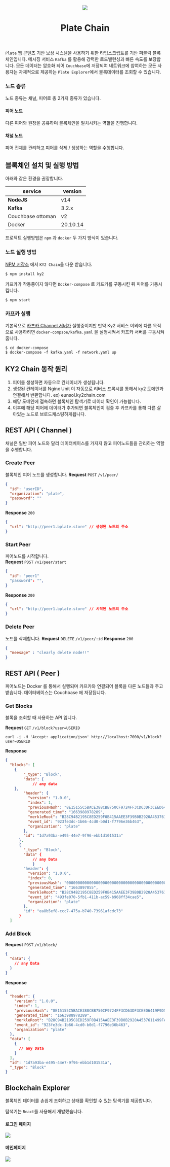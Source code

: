 <p  align="center">
<a  href="https://github.com/osamhack2022/CLOUD_WEB_IOT_KeepYourEndeavor_Moment"  target="_blank"  rel="noopener noreferrer">
<img src='https://github.com/osamhack2022/CLOUD_APP_IOT_KeepYourEndeavor_Moment/blob/main/images/logo.png?raw=true'/>
</a>
</p>
<h1  align="center">Plate Chain</h1>
<h4  align="center"></h4>

<br/>

`Plate` 웹 콘텐츠 기반  보상 시스템을 사용하기 위한  타입스크립트를 기반 퍼블릭 블록체인입니다. 메시징 서비스 `Kafka` 를 활용해 강력한 로드밸런싱과 빠른 속도를 보장합니다. 모든 데이터는 암호화 되어 `Couchbase`에 저장되여 네트워크에 참여하는 모든 사용자는  자체적으로 제공하는 `Plate Explorer`에서 블록데이터를 조회할 수 있습니다.

### 노드 종류

노드 종류는 채널, 피어로 총 2가지 종류가 있습니다. 

#### 피어 노드

다른 피어와 원장을 공유하며 블록체인을 일치시키는 역할을 진행합니다.

#### 채널 노드

피어 전체를 관리하고 피어를 삭제 / 생성하는 역할을 수행합니다.  


## 블록체인 설치 및 실행 방법

아래와 같은 환경을 권장합니다.

| service           | version  |
| ----------------- | -------- |
| **NodeJS**        | v14      |
| **Kafka**         | 3.2.x    |
| Couchbase ottoman | v2       |
| Docker            | 20.10.14 |

프로젝트 실행방법은 `npm` 과 `docker` 두 가지 방식이 있습니다.

### 노드 실행 방법

[NPM 저장소](https://www.npmjs.com/) 에서 `KY2 Chain`을 다운 받습니다.

```
$ npm install ky2
```

카프카가 작동중이지 않다면 `Docker-compose` 로 카프카를 구동시킨 뒤 피어를 가동시킵니다. 

```
$ npm start
```

### 카프카 실행

기본적으로 [카프카 Channel 서버가](http://kafka.ky2chain.com) 실행중이지만
만약 Ky2 서비스 이외에 다른 목적으로 사용하려면 `docker-compsoe/kafka.yaml` 을 실행시켜서 카프카 서버를 구동시켜줍니다.

```
$ cd docker-compose
$ docker-compose -f kafka.yaml -f network.yaml up
```

## KY2 Chain 동작 원리

1. 피어를 생성하면 자동으로 컨테이너가 생성됩니다.
2. 생성된 컨테이너를 Nginx Unit 이 자동으로 리버스 프록시를 통해서 ky2 도메인과 연결해서 반환합니다. ex) eunsol.ky2chain.com
3. 해당 도메인에 접속하면 블록체인 탐색기로 데이터 확인이 가능합니다.
4. 이후에 해당 피어에 데이터가 추가되면 블록체인이 검증 후 카프카를 통해 다른 살아있는 노드로 브로드케스팅하게됩니다.

## REST API ( Channel )

채널은 일반 피어 노드와 달리 데이터베이스를 가지지 않고 피어노드들을 관리하는 역할을 수행합니다. 

### Create Peer

블록체인 피어 노드를 생성합니다. 
**Request**
`POST` `/v1/peer/`

```json
{
  "id": "userID",
  "organization": "plate",
  "password": ""
}
```

**Response** 
`200`

```json
{
  "url": "http://peer1.bplate.store" // 생성된 노드의 주소
}
```

### Start Peer

피어노드를 시작합니다.  
**Request**
`POST` `/v1/peer/start`

```json
{
  "id": "peer1"
  "password": "",
}
```

**Response** 
`200`

```json
{
  "url": "http://peer1.bplate.store" // 시작된 노드의 주소
}
```

### Delete Peer

노드를 삭제합니다.
**Request**
`DELETE` `/v1/peer/:id`
**Response** 
`200`

```json
{
  "meesage" : "clearly delete node!!"
}
```

## REST API ( Peer )

피어노드는 Docker 를 통해서 실행되며 카프카와 연결되어 블록을 다른 노드들과 주고받습니다. 데이터베이스는 Couchbase 에 저장됩니다.

### Get Blocks

블록을 조회할 때 사용하는 API 입니다.

**Request**
`GET` `/v1/block?user=USERID`

```shell
curl -i -H 'Accept: application/json' http://localhost:7000/v1/block?user=USERID
```

**Response**

```json
{
  "blocks": [
    {
        "_type": "Block",
        "data": {
      		// any data
    },
        "header": {
          "version": "1.0.0",
          "index": 1,
          "previousHash": "8E15155C5BACE388CBB750CF9724FF3CD63DF3CEED6419F9D5B134A36E01D062",
          "generated_time": "1663988978289",
          "merkleRoot": "B28C94B2195C8ED259F0B415AAEE3F39B0B2920A4537611499FA044956917A21",
          "event_id": "923fe3dc-1b66-4cd0-b0d1-f7796e36b463",
          "organization": "plate"
        },
        "id": "1d7a93ba-e495-44e7-9f96-ebb1d101531a"
      },
      {
        "_type": "Block",
        "data" {
      		// any Data
    		}
        "header": {
          "version": "1.0.0",
          "index": 0,
          "previousHash": "0000000000000000000000000000000000000000000000000000000000000000",
          "generated_time": "1663897055",
          "merkleRoot": "B28C94B2195C8ED259F0B415AAEE3F39B0B2920A4537611499FA044956917A21",
          "event_id": "493fe070-5fb1-411b-ac59-b968ff34cae5",
          "organization": "plate"
        },
        "id": "ea8b5ef8-ccc7-475a-b740-73961afcdc73"
      }
  ]
```

### Add Block

**Request**
`POST` `/v1/block/`

```json
{
  "data": {
    // any Data
  }
}
```

**Response**

```json
{
  "header": {
    "version": "1.0.0",
    "index": 1,
    "previousHash": "8E15155C5BACE388CBB750CF9724FF3CD63DF3CEED6419F9D5B134A36E01D062",
    "generated_time": "1663988978289",
    "merkleRoot": "B28C94B2195C8ED259F0B415AAEE3F39B0B2920A4537611499FA044956917A21",
    "event_id": "923fe3dc-1b66-4cd0-b0d1-f7796e36b463",
    "organization": "plate"
  },
  "data": [
    {
      // any Data
    }
  ],
  "id": "1d7a93ba-e495-44e7-9f96-ebb1d101531a",
  "_type": "Block"
}
```

## Blockchain Explorer

블록체인 데이터를 손쉽게 조회하고 상태를 확인할 수 있는 탐색기를 제공합니다.

탐색기는 `React`를 사용해서 개발했습니다.

#### 로그인 페이지

![](../images/bc-explorer2.png)

#### 메인페이지

![](../images/bc-explorer1.png)